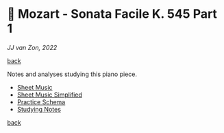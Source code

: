 🗿 Mozart - Sonata Facile K. 545 Part 1
=======================================

*JJ van Zon, 2022*

[back](../README.md)

Notes and analyses studying this piano piece.

- [Sheet Music](sheet-music/README.md)
- [Sheet Music Simplified](sheet-music-simplified/README.md)
- [Practice Schema](mozart-sonata-facile-part-1-practice-schema.md)
- [Studying Notes](mozart-sonata-facile-part-1-studying-notes.md)

[back](../README.md)